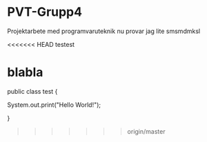 # PVT-Grupp4
Projektarbete med programvaruteknik
nu provar jag lite
smsmdmksl

<<<<<<< HEAD
testest



blabla
=======
public class test {

System.out.print("Hello World!");

}
>>>>>>> origin/master
